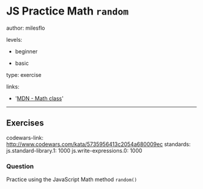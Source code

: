 # JS Practice Math `random`
author: milesflo

levels:

  - beginner

  - basic

type: exercise

links:

  - '[MDN - Math class](https://developer.mozilla.org/en-US/docs/Web/JavaScript/Reference/Global_Objects/Math)'

---
## Exercises
codewars-link: http://www.codewars.com/kata/5735956413c2054a680009ec
standards:
  js.standard-library.1: 1000
  js.write-expressions.0: 1000
### Question
Practice using the JavaScript Math method `random()`
